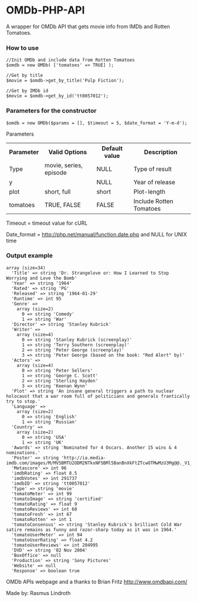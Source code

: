 # OMDb-PHP-API
A wrapper for OMDb API that gets movie info from IMDb and Rotten Tomatoes.

### How to use
    //Init OMDb and include data from Rotten Tomatoes
    $omdb = new OMDb( ['tomatoes' => TRUE] );

    //Get by title
    $movie = $omdb->get_by_title('Pulp Fiction');

    //Get by IMDb id
    $movie = $omdb->get_by_id('tt0057012');

### Parameters for the constructor
    $omdb = new OMDb($params = [], $timeout = 5, $date_format = 'Y-m-d');

Parameters
<table>
    <tr>
        <th>Parameter</th>
        <th>Valid Options</th>
        <th>Default value</th>
        <th>Description</th>
    </tr>
    <tr>
        <td>Type</td>
        <td>movie, series, episode</td>
        <td>NULL</td>
        <td>Type of result</td>
    </tr>
    <tr>
        <td>y</td>
        <td></td>
        <td>NULL</td>
        <td>Year of release </td>
    </tr>
    <tr>
        <td>plot</td>
        <td>short, full</td>
        <td>short</td>
        <td>Plot-length</td>
    </tr>
    <tr>
        <td>tomatoes</td>
        <td>TRUE, FALSE</td>
        <td>FALSE</td>
        <td>Include Rotten Tomatoes</td>
    </tr>
</table>

Timeout = timeout value for cURL

Date_format = http://php.net/manual/function.date.php
and NULL for UNIX time

### Output example
    array (size=34)
      'Title' => string 'Dr. Strangelove or: How I Learned to Stop Worrying and Love the Bomb'
      'Year' => string '1964'
      'Rated' => string 'PG'
      'Released' => string '1964-01-29'
      'Runtime' => int 95
      'Genre' =>
        array (size=2)
          0 => string 'Comedy'
          1 => string 'War'
      'Director' => string 'Stanley Kubrick'
      'Writer' =>
        array (size=4)
          0 => string 'Stanley Kubrick (screenplay)'
          1 => string 'Terry Southern (screenplay)'
          2 => string 'Peter George (screenplay)'
          3 => string 'Peter George (based on the book: "Red Alert" by)'
      'Actors' =>
        array (size=4)
          0 => string 'Peter Sellers'
          1 => string 'George C. Scott'
          2 => string 'Sterling Hayden'
          3 => string 'Keenan Wynn'
      'Plot' => string 'An insane general triggers a path to nuclear holocaust that a war room full of politicians and generals frantically try to stop.'
      'Language' =>
        array (size=2)
          0 => string 'English'
          1 => string 'Russian'
      'Country' =>
        array (size=2)
          0 => string 'USA'
          1 => string 'UK'
      'Awards' => string 'Nominated for 4 Oscars. Another 15 wins & 4 nominations.'
      'Poster' => string 'http://ia.media-imdb.com/images/M/MV5BMTU2ODM2NTkxNF5BMl5BanBnXkFtZTcwOTMwMzU3Mg@@._V1_SX300.jpg'
      'Metascore' => int 96
      'imdbRating' => float 8.5
      'imdbVotes' => int 291737
      'imdbID' => string 'tt0057012'
      'Type' => string 'movie'
      'tomatoMeter' => int 99
      'tomatoImage' => string 'certified'
      'tomatoRating' => float 9
      'tomatoReviews' => int 68
      'tomatoFresh' => int 67
      'tomatoRotten' => int 1
      'tomatoConsensus' => string 'Stanley Kubrick's brilliant Cold War satire remains as funny and razor-sharp today as it was in 1964.'
      'tomatoUserMeter' => int 94
      'tomatoUserRating' => float 4.2
      'tomatoUserReviews' => int 204995
      'DVD' => string '02 Nov 2004'
      'BoxOffice' => null
      'Production' => string 'Sony Pictures'
      'Website' => null
      'Response' => boolean true

OMDb APIs webpage and a thanks to Brian Fritz
http://www.omdbapi.com/

Made by:
Rasmus Lindroth